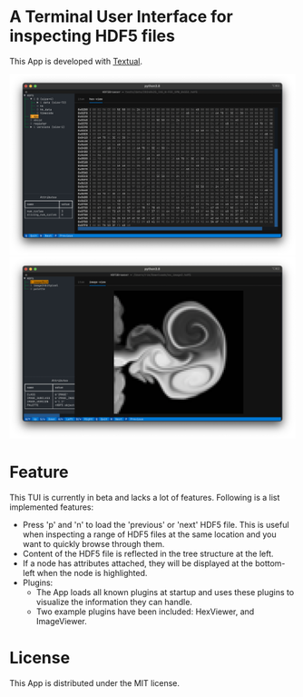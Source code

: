# A Terminal User Interface for inspecting HDF5 files

This App is developed with [Textual](https://www.textualize.io).

![](https://raw.githubusercontent.com/rhuygen/hdf5_ui/develop/docs/images/h5tui_ex01.png)
![](https://raw.githubusercontent.com/rhuygen/hdf5_ui/develop/docs/images/h5tui_ex02.png)

# Feature

This TUI is currently in beta and lacks a lot of features. Following is a list implemented features:

- Press 'p' and 'n' to load the 'previous' or 'next' HDF5 file. This is useful when inspecting a range of HDF5 files at the same location and you want to quickly browse through them.
- Content of the HDF5 file is reflected in the tree structure at the left. 
- If a node has attributes attached, they will be displayed at the bottom-left when the node is highlighted.
- Plugins:
  - The App loads all known plugins at startup and uses these plugins to visualize the information they can handle.
  - Two example plugins have been included: HexViewer, and ImageViewer.

# License

This App is distributed under the MIT license.

